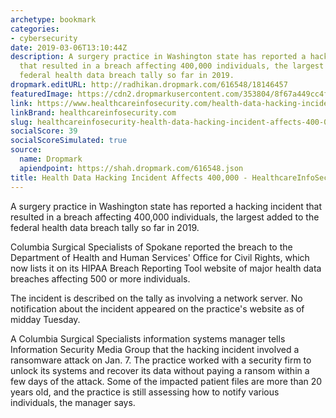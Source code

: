 ```yaml
---
archetype: bookmark
categories:
- cybersecurity
date: 2019-03-06T13:10:44Z
description: A surgery practice in Washington state has reported a hacking incident
  that resulted in a breach affecting 400,000 individuals, the largest added to the
  federal health data breach tally so far in 2019.
dropmark.editURL: http://radhikan.dropmark.com/616548/18146457
featuredImage: https://cdn2.dropmarkusercontent.com/353804/8f67a449cc4f92fec3377673ad4cd75f033a5d45ac3a3893538ca3d417c8a27c/thumbnail/health-data-hacking-incident-affects-400000-showcase_image-2-a-12122.jpg?Expires=1557430063&Signature=YDJ5GmMpI7epdEmas-5~KYxBwaawFcX9mk9yMLMT6BL-PcITbsOYAobFgNwSfCQkUrN~o7xV7JBNobY3TJR5HbiuNSQyv7IX4HxF40bAWewzuWo75UQaHrRN-nSFPR1FI8yoddOikkE5BWV4UrxLuDvouErJnPy-bRHajOnFTiaPs0-voXcpOeOnyOhHT6diTxvG9Ma6jZm5xaYQI5u~M12IHX6iMaOH5ID-94ALplI-GWFPfq2gv1YvIEPChm~T4e15Qk3D44cbsKyFJzWfJXTuR~6vqZGG~W454E1b6sfC6ZYumxUgRyvnDf8XIlWEpQNzpN5phNlOCWptLo4Bcg__&Key-Pair-Id=APKAITQYWVEN757ZA4KQ
link: https://www.healthcareinfosecurity.com/health-data-hacking-incident-affects-400000-a-12122
linkBrand: healthcareinfosecurity.com
slug: healthcareinfosecurity-health-data-hacking-incident-affects-400-000-healthcareinfosecurity
socialScore: 39
socialScoreSimulated: true
source:
  name: Dropmark
  apiendpoint: https://shah.dropmark.com/616548.json
title: Health Data Hacking Incident Affects 400,000 - HealthcareInfoSecurity
---
```

A surgery practice in Washington state has reported a hacking incident that resulted in a breach affecting 400,000 individuals, the largest added to the federal health data breach tally so far in 2019.

Columbia Surgical Specialists of Spokane reported the breach to the Department of Health and Human Services' Office for Civil Rights, which now lists it on its HIPAA Breach Reporting Tool website of major health data breaches affecting 500 or more individuals.

The incident is described on the tally as involving a network server. No notification about the incident appeared on the practice's website as of midday Tuesday.

A Columbia Surgical Specialists information systems manager tells Information Security Media Group that the hacking incident involved a ransomware attack on Jan. 7. The practice worked with a security firm to unlock its systems and recover its data without paying a ransom within a few days of the attack. Some of the impacted patient files are more than 20 years old, and the practice is still assessing how to notify various individuals, the manager says.

